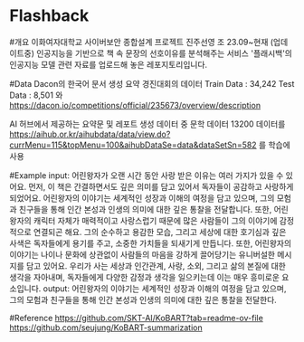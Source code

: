 # Flashback

#개요
이화여자대학교 사이버보안 종합설계 프로젝트 진주선영 조
23.09~현재 (업데이트중)
인공지능을 기반으로 책 속 문장의 선호이유를 분석해주는 서비스 '플래시백'의 인공지능 모델 관련 자료를 업로드해 놓은 레포지토리입니다.

#Data
Dacon의 한국어 문서 생성 요약 경진대회의 데이터 
Train Data : 34,242  Test Data : 8,501 와
https://dacon.io/competitions/official/235673/overview/description

AI 허브에서 제공하는 요약문 및 레포트 생성 데이터 중 문학 데이터 13200 데이터를 
https://aihub.or.kr/aihubdata/data/view.do?currMenu=115&topMenu=100&aihubDataSe=data&dataSetSn=582
를 학습에 사용

#Example
input: 어린왕자가 오랜 시간 동안 사랑 받은 이유는 여러 가지가 있을 수 있어요. 먼저, 이 책은 간결하면서도 깊은 의미를 담고 있어서 독자들이 공감하고 사랑하게 되었어요. 어린왕자의 이야기는 세계적인 성장과 이해의 여정을 담고 있으며, 그의 모험과 친구들을 통해 인간 본성과 인생의 의미에 대한 깊은 통찰을 전달합니다.  또한, 어린왕자의 캐릭터 자체가 매력적이고 사랑스럽기 때문에 많은 사람들이 그의 이야기에 감정적으로 연결되곤 해요. 그의 순수하고 용감한 모습, 그리고 세상에 대한 호기심과 깊은 사색은 독자들에게 용기를 주고, 소중한 가치들을 되새기게 만듭니다.  또한, 어린왕자의 이야기는 나이나 문화에 상관없이 사람들의 마음을 강하게 끌어당기는 유니버설한 메시지를 담고 있어요. 우리가 사는 세상과 인간관계, 사랑, 소외, 그리고 삶의 본질에 대한 생각을 자아내며, 독자들에게 다양한 감정과 생각을 일으키는데 이는 매우 흥미로운 요소입니다.
output: 어린왕자의 이야기는 세계적인 성장과 이해의 여정을 담고 있으며, 그의 모험과 친구들을 통해 인간 본성과 인생의 의미에 대한 깊은 통찰을 전달한다.


#Reference
https://github.com/SKT-AI/KoBART?tab=readme-ov-file
https://github.com/seujung/KoBART-summarization


